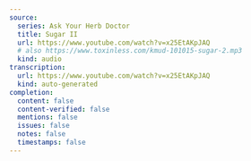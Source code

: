 ```yaml
---
source:
  series: Ask Your Herb Doctor
  title: Sugar II
  url: https://www.youtube.com/watch?v=x25EtAKpJAQ
  # also https://www.toxinless.com/kmud-101015-sugar-2.mp3
  kind: audio
transcription:
  url: https://www.youtube.com/watch?v=x25EtAKpJAQ
  kind: auto-generated
completion:
  content: false
  content-verified: false
  mentions: false
  issues: false
  notes: false
  timestamps: false
---
```

